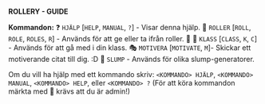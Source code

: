 **ROLLERY - GUIDE**

**Kommandon:**
:question: `HJÄLP` [`HELP`, `MANUAL`, `?`] - Visar denna hjälp.
:busts_in_silhouette: `ROLLER` [`ROLL`, `ROLE`, `ROLES`, `R`] - Används för att ge eller ta ifrån roller. :triangular_flag_on_post:
:school: `KLASS` [`CLASS`, `K`, `C`] - Används för att gå med i din klass.
:performing_arts: `MOTIVERA` [`MOTIVATE`, `M`]- Skickar ett motiverande citat till dig. :D
:game_die: `SLUMP` - Används för olika slump-generatorer.

Om du vill ha hjälp med ett kommando skriv: `<KOMMANDO> HJÄLP`, `<KOMMANDO> MANUAL`, `<KOMMANDO> HELP`, eller `<KOMMANDO> ?`
(För att köra kommandon märkta med :triangular_flag_on_post: krävs att du är admin!)